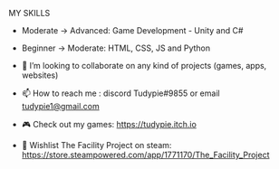 MY SKILLS
- Moderate -> Advanced: Game Development - Unity and C#
- Beginner -> Moderate: HTML, CSS, JS and Python

- 💞️ I’m looking to collaborate on any kind of projects (games, apps, websites)
- 📫 How to reach me : discord Tudypie#9855 or email tudypie1@gmail.com
- 🎮 Check out my games: https://tudypie.itch.io
- 🚀 Wishlist The Facility Project on steam: https://store.steampowered.com/app/1771170/The_Facility_Project

